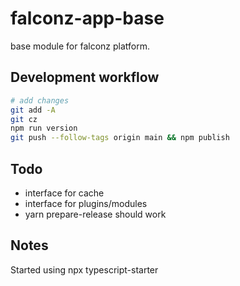 # falconz-app-base

base module for falconz platform.

## Development workflow

```bash
# add changes
git add -A
git cz
npm run version
git push --follow-tags origin main && npm publish
```

## Todo

- interface for cache
- interface for plugins/modules
- yarn prepare-release should work

## Notes

Started using npx typescript-starter
